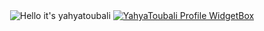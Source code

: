 <div align="center">
<img src="https://readme-typing-svg.demolab.com?font=Poppins&pause=1000&duration=4000&color=00C6FF&center=true&width=435&repeat=false&lines=%F0%9F%91%8B+Hey%2C+it's+Yahya Toubali!+%F0%9F%91%8B" alt="Hello it's yahyatoubali" />
<a href="https://github.com/yahyatoubali"><img src="https://github-widgetbox.vercel.app/api/profile?username=yahyatoubali&amp;theme=darkmode&amp;data=followers,repositories,stars,commits" alt="YahyaToubali Profile WidgetBox"></a>
